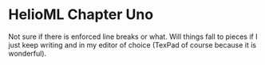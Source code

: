 HelioML Chapter Uno
====================

Not sure if there is enforced line breaks or what. Will things fall to pieces if I just keep writing and in my editor of choice (TexPad of course because it is wonderful). 